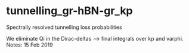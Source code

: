 # tunnelling_gr-hBN-gr_kp
Spectrally resolved tunnelling loss probabilities 

We eliminate Qi in the Dirac-deltas --> final integrals over kp and varphi.
Notes: 15 Feb 2019
